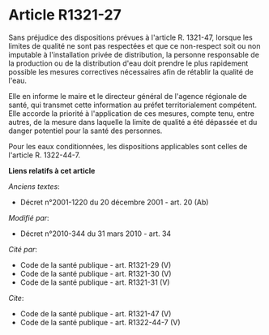# Article R1321-27

Sans préjudice des dispositions prévues à l'article R. 1321-47, lorsque les limites de qualité ne sont pas respectées et que
ce non-respect soit ou non imputable à l'installation privée de distribution, la personne responsable de la production ou de
la distribution d'eau doit prendre le plus rapidement possible les mesures correctives nécessaires afin de rétablir la
qualité de l'eau. 

Elle en informe le maire et le directeur général de l'agence régionale de santé, qui transmet cette information au préfet
territorialement compétent. Elle accorde la priorité à l'application de ces mesures, compte tenu, entre autres, de la mesure
dans laquelle la limite de qualité a été dépassée et du danger potentiel pour la santé des personnes. 

Pour les eaux conditionnées, les dispositions applicables sont celles de l'article R. 1322-44-7.

**Liens relatifs à cet article**

_Anciens textes_:

  - Décret n°2001-1220 du 20 décembre 2001 - art. 20 (Ab)

_Modifié par_:

  - Décret n°2010-344 du 31 mars 2010 - art. 34

_Cité par_:

  - Code de la santé publique - art. R1321-29 (V)
  - Code de la santé publique - art. R1321-30 (V)
  - Code de la santé publique - art. R1321-31 (V)

_Cite_:

  - Code de la santé publique - art. R1321-47 (V)
  - Code de la santé publique - art. R1322-44-7 (V)
